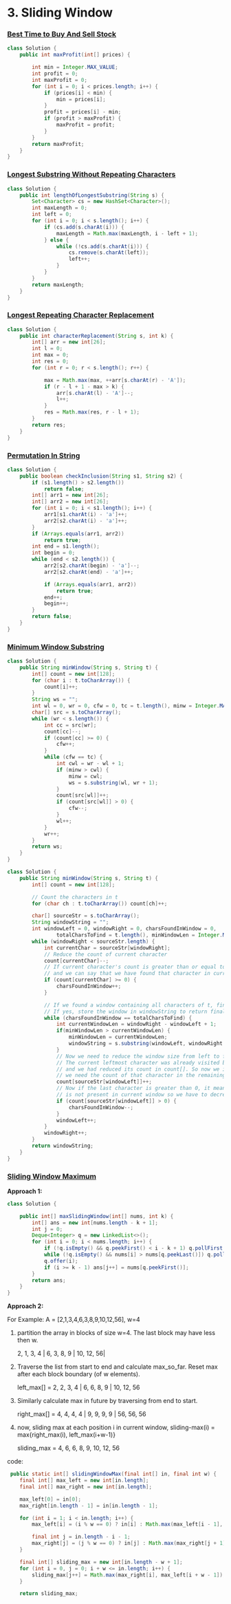 # 3. Sliding Window

### [Best Time to Buy And Sell Stock](https://leetcode.com/problems/best-time-to-buy-and-sell-stock/)

```java
class Solution {
    public int maxProfit(int[] prices) {

        int min = Integer.MAX_VALUE;
        int profit = 0;
        int maxProfit = 0;
        for (int i = 0; i < prices.length; i++) {
            if (prices[i] < min) {
                min = prices[i];
            }
            profit = prices[i] - min;
            if (profit > maxProfit) {
                maxProfit = profit;
            }
        }
        return maxProfit;
    }
}
```

### [Longest Substring Without Repeating Characters](https://leetcode.com/problems/longest-substring-without-repeating-characters/)

```java
class Solution {
    public int lengthOfLongestSubstring(String s) {
        Set<Character> cs = new HashSet<Character>();
        int maxLength = 0;
        int left = 0;
        for (int i = 0; i < s.length(); i++) {
            if (cs.add(s.charAt(i))) {
                maxLength = Math.max(maxLength, i - left + 1);
            } else {
                while (!cs.add(s.charAt(i))) {
                    cs.remove(s.charAt(left));
                    left++;
                }
            }
        }
        return maxLength;
    }
}
```

### [Longest Repeating Character Replacement](https://leetcode.com/problems/longest-repeating-character-replacement/)

```java
class Solution {
    public int characterReplacement(String s, int k) {
        int[] arr = new int[26];
        int l = 0;
        int max = 0;
        int res = 0;
        for (int r = 0; r < s.length(); r++) {

            max = Math.max(max, ++arr[s.charAt(r) - 'A']);
            if (r - l + 1 - max > k) {
                arr[s.charAt(l) - 'A']--;
                l++;
            }
            res = Math.max(res, r - l + 1);
        }
        return res;
    }
}
```

### [Permutation In String](https://leetcode.com/problems/permutation-in-string/)

```java
class Solution {
    public boolean checkInclusion(String s1, String s2) {
        if (s1.length() > s2.length())
            return false;
        int[] arr1 = new int[26];
        int[] arr2 = new int[26];
        for (int i = 0; i < s1.length(); i++) {
            arr1[s1.charAt(i) - 'a']++;
            arr2[s2.charAt(i) - 'a']++;
        }
        if (Arrays.equals(arr1, arr2))
            return true;
        int end = s1.length();
        int begin = 0;
        while (end < s2.length()) {
            arr2[s2.charAt(begin) - 'a']--;
            arr2[s2.charAt(end) - 'a']++;

            if (Arrays.equals(arr1, arr2))
                return true;
            end++;
            begin++;
        }
        return false;
    }
}
```

### [Minimum Window Substring](https://leetcode.com/problems/minimum-window-substring/)

```java
class Solution {
    public String minWindow(String s, String t) {
        int[] count = new int[128];
        for (char i : t.toCharArray()) {
            count[i]++;
        }
        String ws = "";
        int wl = 0, wr = 0, cfw = 0, tc = t.length(), minw = Integer.MAX_VALUE;
        char[] src = s.toCharArray();
        while (wr < s.length()) {
            int cc = src[wr];
            count[cc]--;
            if (count[cc] >= 0) {
                cfw++;
            }
            while (cfw == tc) {
                int cwl = wr - wl + 1;
                if (minw > cwl) {
                    minw = cwl;
                    ws = s.substring(wl, wr + 1);
                }
                count[src[wl]]++;
                if (count[src[wl]] > 0) {
                    cfw--;
                }
                wl++;
            }
            wr++;
        }
        return ws;
    }
}
```

```java
class Solution {
    public String minWindow(String s, String t) {
        int[] count = new int[128];

        // Count the characters in t
        for (char ch : t.toCharArray()) count[ch]++;

        char[] sourceStr = s.toCharArray();
        String windowString = "";
        int windowLeft = 0, windowRight = 0, charsFoundInWindow = 0,
                totalCharsToFind = t.length(), minWindowLen = Integer.MAX_VALUE;
        while (windowRight < sourceStr.length) {
            int currentChar = sourceStr[windowRight];
            // Reduce the count of current character
            count[currentChar]--;
            // If current character's count is greater than or equal to 0 if it was also present in target string t
            // and we can say that we have found that character in current window so we increment charsFoundInWindow
            if (count[currentChar] >= 0) {
                charsFoundInWindow++;
            }

            // If we found a window containing all characters of t, find if it's smaller than the smallest window
            // If yes, store the window in windowString to return finally.
            while (charsFoundInWindow == totalCharsToFind) {
                int currentWindowLen = windowRight - windowLeft + 1;
                if(minWindowLen > currentWindowLen) {
                    minWindowLen = currentWindowLen;
                    windowString = s.substring(windowLeft, windowRight + 1);
                }
                // Now we need to reduce the window size from left to further look for smaller windows.
                // The current leftmost character was already visited by right pointer windowRight earlier
                // and we had reduced its count in count[]. So now we increment it because
                // we need the count of that character in the remaining window.
                count[sourceStr[windowLeft]]++;
                // Now if the last character is greater than 0, it means that character was present in t but
                // is not present in current window so we have to decrement charsFoundInWindow
                if (count[sourceStr[windowLeft]] > 0) {
                    charsFoundInWindow--;
                }
                windowLeft++;
            }
            windowRight++;
        }
        return windowString;
    }
}
```

### [Sliding Window Maximum](https://leetcode.com/problems/sliding-window-maximum/)

**Approach 1:**

```java
class Solution {

    public int[] maxSlidingWindow(int[] nums, int k) {
        int[] ans = new int[nums.length - k + 1];
        int j = 0;
        Deque<Integer> q = new LinkedList<>();
        for (int i = 0; i < nums.length; i++) {
            if (!q.isEmpty() && q.peekFirst() < i - k + 1) q.pollFirst();
            while (!q.isEmpty() && nums[i] > nums[q.peekLast()]) q.pollLast();
            q.offer(i);
            if (i >= k - 1) ans[j++] = nums[q.peekFirst()];
        }
        return ans;
    }
}
```

**Approach 2:**

For Example: A = [2,1,3,4,6,3,8,9,10,12,56], w=4

1. partition the array in blocks of size w=4. The last block may have less then w.
    
    2, 1, 3, 4 | 6, 3, 8, 9 | 10, 12, 56|
    
2. Traverse the list from start to end and calculate max_so_far. Reset max after each block boundary (of w elements).
    
    left_max[] = 2, 2, 3, 4 | 6, 6, 8, 9 | 10, 12, 56
    
3. Similarly calculate max in future by traversing from end to start.
    
    right_max[] = 4, 4, 4, 4 | 9, 9, 9, 9 | 56, 56, 56
    
4. now, sliding max at each position i in current window, sliding-max(i) = max{right_max(i), left_max(i+w-1)}
    
    sliding_max = 4, 6, 6, 8, 9, 10, 12, 56
    

code:

```java
 public static int[] slidingWindowMax(final int[] in, final int w) {
    final int[] max_left = new int[in.length];
    final int[] max_right = new int[in.length];

    max_left[0] = in[0];
    max_right[in.length - 1] = in[in.length - 1];

    for (int i = 1; i < in.length; i++) {
        max_left[i] = (i % w == 0) ? in[i] : Math.max(max_left[i - 1], in[i]);

        final int j = in.length - i - 1;
        max_right[j] = (j % w == 0) ? in[j] : Math.max(max_right[j + 1], in[j]);
    }

    final int[] sliding_max = new int[in.length - w + 1];
    for (int i = 0, j = 0; i + w <= in.length; i++) {
        sliding_max[j++] = Math.max(max_right[i], max_left[i + w - 1]);
    }

    return sliding_max;
```
